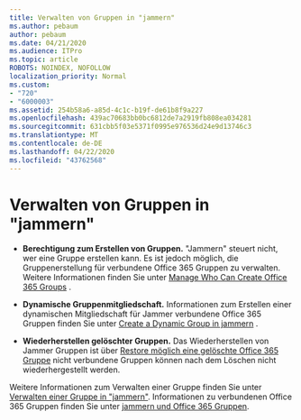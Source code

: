 ```yaml
---
title: Verwalten von Gruppen in "jammern"
ms.author: pebaum
author: pebaum
ms.date: 04/21/2020
ms.audience: ITPro
ms.topic: article
ROBOTS: NOINDEX, NOFOLLOW
localization_priority: Normal
ms.custom:
- "720"
- "6000003"
ms.assetid: 254b58a6-a85d-4c1c-b19f-de61b8f9a227
ms.openlocfilehash: 439ac70683bb0bc6812de7a2919fb808ea034281
ms.sourcegitcommit: 631cbb5f03e5371f0995e976536d24e9d13746c3
ms.translationtype: MT
ms.contentlocale: de-DE
ms.lasthandoff: 04/22/2020
ms.locfileid: "43762568"
---
```

# <a name="manage-groups-in-yammer"></a>Verwalten von Gruppen in "jammern"

- **Berechtigung zum Erstellen von Gruppen.** "Jammern" steuert nicht, wer eine Gruppe erstellen kann. Es ist jedoch möglich, die Gruppenerstellung für verbundene Office 365 Gruppen zu verwalten. Weitere Informationen finden Sie unter [Manage Who Can Create Office 365 Groups](https://docs.microsoft.com/office365/admin/create-groups/manage-creation-of-groups) .

- **Dynamische Gruppenmitgliedschaft.** Informationen zum Erstellen einer dynamischen Mitgliedschaft für Jammer verbundene Office 365 Gruppen finden Sie unter [Create a Dynamic Group in jammern](https://docs.microsoft.com/yammer/manage-yammer-groups/create-a-dynamic-group) .

- **Wiederherstellen gelöschter Gruppen.** Das Wiederherstellen von Jammer Gruppen ist über [Restore möglich eine gelöschte Office 365 Gruppe](https://docs.microsoft.com/office365/admin/create-groups/restore-deleted-group) nicht verbundene Gruppen können nach dem Löschen nicht wiederhergestellt werden.

Weitere Informationen zum Verwalten einer Gruppe finden Sie unter [Verwalten einer Gruppe in "jammern"](https://support.office.com/article/Manage-a-group-in-Yammer-6e05c6d6-5548-4c88-89cd-e6757a514ef2). Informationen zu verbundenen Office 365 Gruppen finden Sie unter [jammern und Office 365 Gruppen](https://docs.microsoft.com/yammer/manage-yammer-groups/yammer-and-office-365-groups).
  